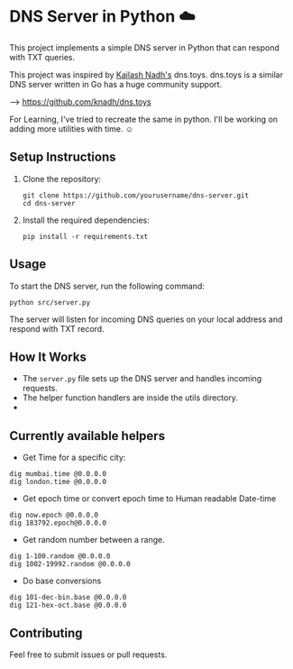 # DNS Server in Python ☁️

This project implements a simple DNS server in Python that can respond with TXT queries. 

This project was inspired by [Kailash Nadh's](https://github.com/knadh) dns.toys. dns.toys is a similar DNS server written in Go has a huge community support. 

--> https://github.com/knadh/dns.toys

For Learning, I've tried to recreate the same in python. I'll be working on adding more utilities with time. ☺️



## Setup Instructions

1. Clone the repository:
   ```
   git clone https://github.com/yourusername/dns-server.git
   cd dns-server
   ```

2. Install the required dependencies:
   ```
   pip install -r requirements.txt
   ```

## Usage

To start the DNS server, run the following command:
```
python src/server.py

```

The server will listen for incoming DNS queries on your local address and respond with TXT record.

## How It Works

- The `server.py` file sets up the DNS server and handles incoming requests.
- The helper function handlers are inside the utils directory. 
- 

## Currently available helpers
- Get Time for a specific city: 

```
dig mumbai.time @0.0.0.0
dig london.time @0.0.0.0
```

- Get epoch time or convert epoch time to Human readable Date-time

```
dig now.epoch @0.0.0.0
dig 183792.epoch@0.0.0.0
```

- Get random number between a range.
```
dig 1-100.random @0.0.0.0
dig 1002-19992.random @0.0.0.0
```

- Do base conversions 
```
dig 101-dec-bin.base @0.0.0.0
dig 121-hex-oct.base @0.0.0.0
```


## Contributing

Feel free to submit issues or pull requests.

